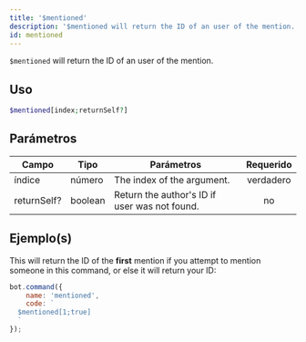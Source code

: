 ```yaml
---
title: '$mentioned'
description: '$mentioned will return the ID of an user of the mention.'
id: mentioned
---
```


`$mentioned` will return the ID of an user of the mention.

## Uso

```php
$mentioned[index;returnSelf?]
```

## Parámetros

| Campo       | Tipo    | Parámetros                                    | Requerido |
| ----------- | ------- | --------------------------------------------- |:---------:|
| índice      | número  | The index of the argument.                    | verdadero |
| returnSelf? | boolean | Return the author's ID if user was not found. |    no     |

## Ejemplo(s)

This will return the ID of the **first** mention if you attempt to mention someone in this command, or else it will return your ID:

```javascript
bot.command({
    name: 'mentioned',
    code: `
  $mentioned[1;true]
  `
});
```
